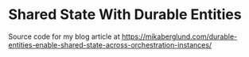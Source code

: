 # Shared State With Durable Entities
Source code for my blog article at https://mikaberglund.com/durable-entities-enable-shared-state-across-orchestration-instances/
